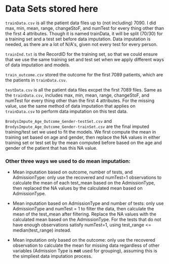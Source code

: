 # Data Sets stored here

`trainData.csv` is all the patient data files up to (not including) 7090. I did max, min, mean, range, changeStoF, and numTest for every thing other than the first 4 attributes. Though it is named trainData, it will be split (70/30) for a training set and a test set before data imputation. Data imputation is needed, as there are a lot of N/A's, given not every test for every person. 

`trainInd.txt` is the RecordID for the training set, so that we could ensure that we use the same training set and test set when we apply different ways of data imputation and models. 

`train_outcome.csv` stored the outcome for the first 7089 patients, which are the patients in `trainData.csv`.

`testData.csv` is all the patient data files excpet the first 7089 files. Same as the `trainData.csv`, includes max, min, mean, range, changeStoF, and numTest for every thing other than the first 4 attributes. For the missing value, use the same method of data imputation that applies on `trainData.csv` to perform data imputation on this test data.

`BrodysImpute_Age_Outcome_Gender-testSet.csv` and `BrodysImpute_Age_Outcome_Gender-trainSet.csv` are the final imputed training/test set we used to fit the models. We first compute the mean in training set based on age and gender, then replace the NA values in either training set or test set by the mean computed before based on the age and gender of the patient that has this NA value.

### Other three ways we used to do mean imputation:

+ Mean inputation based on outcome, number of tests, and AdmissionType: only use the recovered and numTest=1 observations to calculate the mean of each test_mean based on the AdmissionType, then replaced the NA values by the calculated mean based on AdmissionType.

+ Mean inputation based on AdmissionType and number of tests: only use AdmissionType and numTest = 1 to filter the data, then calculate the mean of the test_mean after filtering. Replace the NA values with the calculated mean based on the AdmissionType. For the tests that do not have enough observations satisfy numTest=1, using test_range <= median(test_range) instead. 

+ Mean inputation only based on the outcome: only use the recovered observation to calculate the mean for missing data regardless of other variables (Admission Type is **not** used for grouping), assuming this is the simpliest data imputation process.
